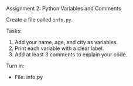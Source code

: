 Assignment 2: Python Variables and Comments

Create a file called `info.py`.

Tasks:
1. Add your name, age, and city as variables.
2. Print each variable with a clear label.
3. Add at least 3 comments to explain your code.

Turn in:
- File: info.py
